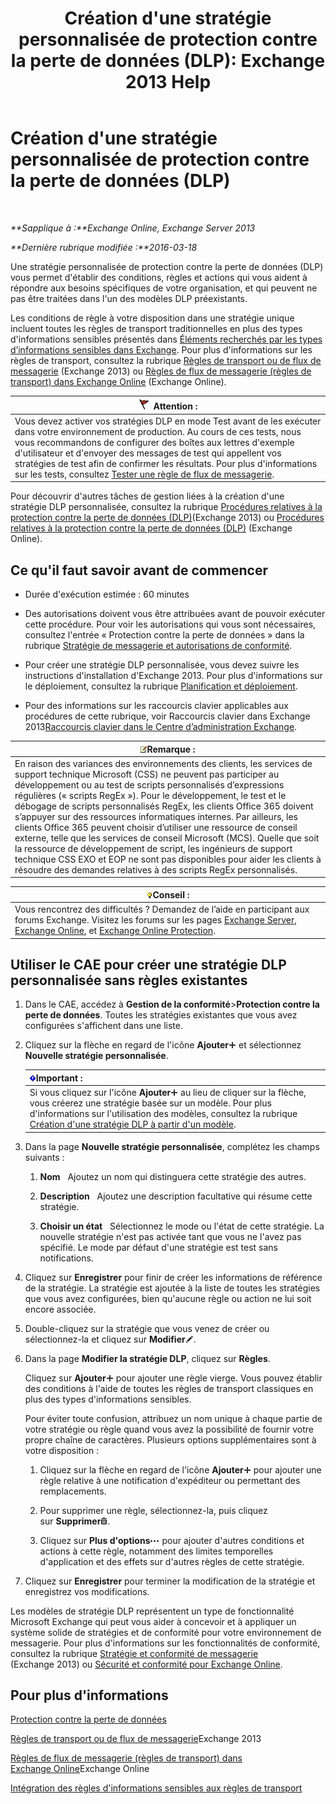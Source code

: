 ﻿---
title: "Création d'une stratégie personnalisée de protection contre la perte de données (DLP): Exchange 2013 Help"
TOCTitle: Création d'une stratégie personnalisée de protection contre la perte de données (DLP)
ms:assetid: b3299a39-9663-41e4-b76e-9d2f7879d486
ms:mtpsurl: https://technet.microsoft.com/fr-fr/library/JJ150550(v=EXCHG.150)
ms:contentKeyID: 50477374
ms.date: 04/24/2018
mtps_version: v=EXCHG.150
ms.translationtype: HT
---

# Création d'une stratégie personnalisée de protection contre la perte de données (DLP)

 

_**Sapplique à :**Exchange Online, Exchange Server 2013_

_**Dernière rubrique modifiée :**2016-03-18_

Une stratégie personnalisée de protection contre la perte de données (DLP) vous permet d'établir des conditions, règles et actions qui vous aident à répondre aux besoins spécifiques de votre organisation, et qui peuvent ne pas être traitées dans l'un des modèles DLP préexistants.

Les conditions de règle à votre disposition dans une stratégie unique incluent toutes les règles de transport traditionnelles en plus des types d'informations sensibles présentés dans [Éléments recherchés par les types d’informations sensibles dans Exchange](what-the-sensitive-information-types-in-exchange-look-for-exchange-online-help.md). Pour plus d'informations sur les règles de transport, consultez la rubrique [Règles de transport ou de flux de messagerie](mail-flow-rules-transport-rules-in-exchange-2013-exchange-2013-help.md) (Exchange 2013) ou [Règles de flux de messagerie (règles de transport) dans Exchange Online](https://technet.microsoft.com/fr-fr/library/jj919238\(v=exchg.150\)) (Exchange Online).

<table>
<thead>
<tr class="header">
<th><img src="images/JJ673034.Caution(EXCHG.150).gif" title="Attention" alt="Attention" />Attention :</th>
</tr>
</thead>
<tbody>
<tr class="odd">
<td>Vous devez activer vos stratégies DLP en mode Test avant de les exécuter dans votre environnement de production. Au cours de ces tests, nous vous recommandons de configurer des boîtes aux lettres d'exemple d'utilisateur et d'envoyer des messages de test qui appellent vos stratégies de test afin de confirmer les résultats. Pour plus d'informations sur les tests, consultez <a href="test-a-mail-flow-rule-exchange-2013-help.md">Tester une règle de flux de messagerie</a>.</td>
</tr>
</tbody>
</table>


Pour découvrir d'autres tâches de gestion liées à la création d'une stratégie DLP personnalisée, consultez la rubrique [Procédures relatives à la protection contre la perte de données (DLP)](dlp-procedures-exchange-2013-help.md)(Exchange 2013) ou [Procédures relatives à la protection contre la perte de données (DLP)](https://technet.microsoft.com/fr-fr/library/jj938003\(v=exchg.150\)) (Exchange Online).

## Ce qu'il faut savoir avant de commencer

  - Durée d'exécution estimée : 60 minutes

  - Des autorisations doivent vous être attribuées avant de pouvoir exécuter cette procédure. Pour voir les autorisations qui vous sont nécessaires, consultez l'entrée « Protection contre la perte de données » dans la rubrique [Stratégie de messagerie et autorisations de conformité](messaging-policy-and-compliance-permissions-exchange-2013-help.md).

  - Pour créer une stratégie DLP personnalisée, vous devez suivre les instructions d'installation d'Exchange 2013. Pour plus d'informations sur le déploiement, consultez la rubrique [Planification et déploiement](planning-and-deployment-for-exchange-2013-installation-instructions.md).

  - Pour des informations sur les raccourcis clavier applicables aux procédures de cette rubrique, voir Raccourcis clavier dans Exchange 2013[Raccourcis clavier dans le Centre d’administration Exchange](keyboard-shortcuts-in-the-exchange-admin-center-exchange-online-protection-help.md).

<table>
<thead>
<tr class="header">
<th><img src="images/JJ159664.note(EXCHG.150).gif" title="Remarque" alt="Remarque" />Remarque :</th>
</tr>
</thead>
<tbody>
<tr class="odd">
<td>En raison des variances des environnements des clients, les services de support technique Microsoft (CSS) ne peuvent pas participer au développement ou au test de scripts personnalisés d’expressions régulières (« scripts RegEx »). Pour le développement, le test et le débogage de scripts personnalisés RegEx, les clients Office 365 doivent s’appuyer sur des ressources informatiques internes. Par ailleurs, les clients Office 365 peuvent choisir d’utiliser une ressource de conseil externe, telle que les services de conseil Microsoft (MCS). Quelle que soit la ressource de développement de script, les ingénieurs de support technique CSS EXO et EOP ne sont pas disponibles pour aider les clients à résoudre des demandes relatives à des scripts RegEx personnalisés.</td>
</tr>
</tbody>
</table>


<table>
<thead>
<tr class="header">
<th><img src="images/Bb125224.tip(EXCHG.150).gif" title="Conseil" alt="Conseil" />Conseil :</th>
</tr>
</thead>
<tbody>
<tr class="odd">
<td>Vous rencontrez des difficultés ? Demandez de l’aide en participant aux forums Exchange. Visitez les forums sur les pages <a href="https://go.microsoft.com/fwlink/p/?linkid=60612">Exchange Server</a>, <a href="https://go.microsoft.com/fwlink/p/?linkid=267542">Exchange Online</a>, et <a href="https://go.microsoft.com/fwlink/p/?linkid=285351">Exchange Online Protection</a>.</td>
</tr>
</tbody>
</table>


## Utiliser le CAE pour créer une stratégie DLP personnalisée sans règles existantes

1.  Dans le CAE, accédez à **Gestion de la conformité**\>**Protection contre la perte de données**. Toutes les stratégies existantes que vous avez configurées s'affichent dans une liste.

2.  Cliquez sur la flèche en regard de l'icône **Ajouter**![Icône Ajouter](images/JJ218640.c1e75329-d6d7-4073-a27d-498590bbb558(EXCHG.150).gif "Icône Ajouter") et sélectionnez **Nouvelle stratégie personnalisée**.
    
    <table>
    <thead>
    <tr class="header">
    <th><img src="images/JJ159813.important(EXCHG.150).gif" title="Important" alt="Important" />Important :</th>
    </tr>
    </thead>
    <tbody>
    <tr class="odd">
    <td>Si vous cliquez sur l'icône <strong>Ajouter</strong><img src="images/JJ218640.c1e75329-d6d7-4073-a27d-498590bbb558(EXCHG.150).gif" title="Icône Ajouter" alt="Icône Ajouter" /> au lieu de cliquer sur la flèche, vous créerez une stratégie basée sur un modèle. Pour plus d'informations sur l'utilisation des modèles, consultez la rubrique <a href="how-to-new-dlp-data-loss-prevention-policy-template.md">Création d'une stratégie DLP à partir d'un modèle</a>.</td>
    </tr>
    </tbody>
    </table>


3.  Dans la page **Nouvelle stratégie personnalisée**, complétez les champs suivants :
    
    1.  **Nom**   Ajoutez un nom qui distinguera cette stratégie des autres.
    
    2.  **Description**   Ajoutez une description facultative qui résume cette stratégie.
    
    3.  **Choisir un état**   Sélectionnez le mode ou l'état de cette stratégie. La nouvelle stratégie n'est pas activée tant que vous ne l'avez pas spécifié. Le mode par défaut d'une stratégie est test sans notifications.

4.  Cliquez sur **Enregistrer** pour finir de créer les informations de référence de la stratégie. La stratégie est ajoutée à la liste de toutes les stratégies que vous avez configurées, bien qu'aucune règle ou action ne lui soit encore associée.

5.  Double-cliquez sur la stratégie que vous venez de créer ou sélectionnez-la et cliquez sur **Modifier**![Icône Modifier](images/Bb124582.6f53ccb2-1f13-4c02-bea0-30690e6ea71d(EXCHG.150).gif "Icône Modifier").

6.  Dans la page **Modifier la stratégie DLP**, cliquez sur **Règles**.
    
    Cliquez sur **Ajouter**![Icône Ajouter](images/JJ218640.c1e75329-d6d7-4073-a27d-498590bbb558(EXCHG.150).gif "Icône Ajouter") pour ajouter une règle vierge. Vous pouvez établir des conditions à l'aide de toutes les règles de transport classiques en plus des types d'informations sensibles.
    
    Pour éviter toute confusion, attribuez un nom unique à chaque partie de votre stratégie ou règle quand vous avez la possibilité de fournir votre propre chaîne de caractères. Plusieurs options supplémentaires sont à votre disposition :
    
    1.  Cliquez sur la flèche en regard de l'icône **Ajouter**![Icône Ajouter](images/JJ218640.c1e75329-d6d7-4073-a27d-498590bbb558(EXCHG.150).gif "Icône Ajouter") pour ajouter une règle relative à une notification d'expéditeur ou permettant des remplacements.
    
    2.  Pour supprimer une règle, sélectionnez-la, puis cliquez sur **Supprimer**![Icône Supprimer](images/Dd979797.14f639f6-61e8-4418-bbfb-0db14de9d2f5(EXCHG.150).gif "Icône Supprimer").
    
    3.  Cliquez sur **Plus d'options**![Icône Options supplémentaires](images/JJ150550.5381819e-3b21-4873-8714-e9b956290b28(EXCHG.150).gif "Icône Options supplémentaires") pour ajouter d'autres conditions et actions à cette règle, notamment des limites temporelles d'application et des effets sur d'autres règles de cette stratégie.

7.  Cliquez sur **Enregistrer** pour terminer la modification de la stratégie et enregistrez vos modifications.

Les modèles de stratégie DLP représentent un type de fonctionnalité Microsoft Exchange qui peut vous aider à concevoir et à appliquer un système solide de stratégies et de conformité pour votre environnement de messagerie. Pour plus d'informations sur les fonctionnalités de conformité, consultez la rubrique [Stratégie et conformité de messagerie](messaging-policy-and-compliance-exchange-2013-help.md) (Exchange 2013) ou [Sécurité et conformité pour Exchange Online](https://technet.microsoft.com/fr-fr/library/jj200706\(v=exchg.150\)).

## Pour plus d'informations

[Protection contre la perte de données](technical-overview-of-dlp-data-loss-prevention-in-exchange.md)

[Règles de transport ou de flux de messagerie](mail-flow-rules-transport-rules-in-exchange-2013-exchange-2013-help.md)Exchange 2013

[Règles de flux de messagerie (règles de transport) dans Exchange Online](https://technet.microsoft.com/fr-fr/library/jj919238\(v=exchg.150\))Exchange Online

[Intégration des règles d'informations sensibles aux règles de transport](integrating-sensitive-information-rules-with-transport-rules-exchange-2013-help.md)

